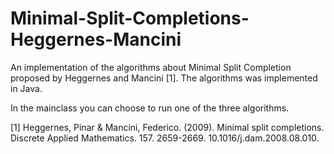 # Minimal-Split-Completions-Heggernes-Mancini
An implementation of the algorithms about Minimal Split Completion proposed by Heggernes and Mancini [1].
The algorithms was implemented in Java.

In the mainclass you can choose to run one of the three algorithms.


[1] Heggernes, Pinar & Mancini, Federico. (2009). Minimal split completions. Discrete Applied Mathematics. 157. 2659-2669. 10.1016/j.dam.2008.08.010. 
